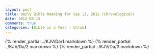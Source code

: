 ```yaml
---
layout: post
title: Daily Bible Reading for Sep 13, 2012 (Chronological)
date: 2012-09-13
comments: true
categories: [Bible in a Year - Chron]
---
```

{% render_partial ../KJV/Da/1.markdown %}
{% render_partial ../KJV/Da/2.markdown %}
{% render_partial ../KJV/Da/3.markdown %}
